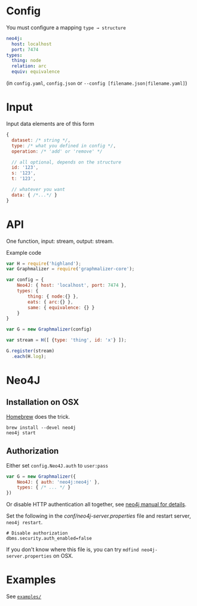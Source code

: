 # Config

You must configure a mapping `type → structure`

```yaml
neo4j:
  host: localhost
  port: 7474
types:
  thing: node
  relation: arc
  equiv: equivalence
```
(in `config.yaml`, `config.json` or `--config [filename.json|filename.yaml]`)

# Input

Input data elements are of this form

```js
{
  dataset: /* string */,
  type: /* what you defined in config */,
  operation: /* 'add' or 'remove' */

  // all optional, depends on the structure
  id: '123',
  s: '123',
  t: '123',

  // whatever you want
  data: { /*...*/ }
}
```

# API

One function, input: stream, output: stream.

Example code

```js
var H = require('highland');
var Graphmalizer = require('graphmalizer-core');

var config = {
	Neo4J: { host: 'localhost', port: 7474 },
	types: {
		thing: { node:{} },
		eats: { arc:{} },
		same: { equivalence: {} }
	}
}

var G = new Graphmalizer(config)

var stream = H([ {type: 'thing', id: 'x'} ]);

G.register(stream)
  .each(H.log);
```

# Neo4J

## Installation on OSX

[Homebrew](http://brew.sh/) does the trick.

	brew install --devel neo4j
	neo4j start

## Authorization

Either set `config.Neo4J.auth` to `user:pass`

```js
var G = new Graphmalizer({
	Neo4J: { auth: 'neo4j:neo4j' },
	types: { /* ... */ }
})
```

Or disable HTTP authentication all together, see
[neo4j manual for details](http://neo4j.com/docs/stable/security-server.html#security-server-auth).

Set the following in the *conf/neo4j-server.properties* file and restart server, `neo4j restart`.

```properties
# Disable authorization
dbms.security.auth_enabled=false
```

If you don't know where this file is, you can try `mdfind neo4j-server.properties` on OSX.


# Examples

See [`examples/`](examples/)

